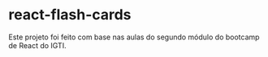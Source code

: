 # react-flash-cards

Este projeto foi feito com base nas aulas do segundo módulo do bootcamp de React do IGTI.
